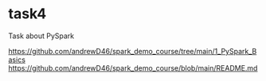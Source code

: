 # task4
Task about PySpark

https://github.com/andrewD46/spark_demo_course/tree/main/1_PySpark_Basics
https://github.com/andrewD46/spark_demo_course/blob/main/README.md

